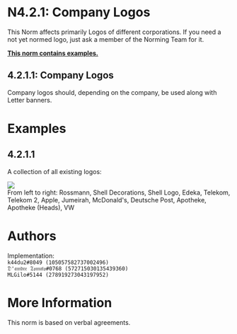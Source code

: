 # N4.2.1: Company Logos

This Norm affects primarily Logos of different corporations. If you need a not yet normed logo, just ask a member of the Norming Team for it.

**[This norm contains examples.](#examples)**

## 4.2.1.1:  Company Logos

Company logos should, depending on the company, be used along with Letter banners.
# Examples

## 4.2.1.1
A collection of all existing logos:

![](https://cdn.discordapp.com/attachments/707321226405871647/707535469226754108/2020-05-07_10.21.56.png)  
From left to right: Rossmann, Shell Decorations, Shell Logo, Edeka, Telekom, Telekom 2, Apple, Jumeirah, McDonald's, Deutsche Post, Apotheke, Apotheke (Heads), VW

# Authors

Implementation:  
`k44du2#8049 (105057582737002496)`  
`𝔇'𝔞𝔪𝔡𝔯𝔢 𝔗𝔬𝔪𝔞𝔱𝔬#0768 (572715030135439360)`  
`MLGilo#5144 (278919273043197952)`

# More Information

This norm is based on verbal agreements.